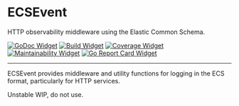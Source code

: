 # ECSEvent

HTTP observability middleware using the Elastic Common Schema.

[![GoDoc Widget]][GoDoc] [![Build Widget]][Build] [![Coverage Widget]][Coverage] [![Maintainability Widget]][Maintainability] [![Go Report Card Widget]][Go Report Card]

----

ECSEvent provides middleware and utility functions for logging in the ECS format,
particularly for HTTP services.

Unstable WIP, do not use.

[GoDoc]: https://godoc.org/github.com/sporkmonger/ecsevent
[GoDoc Widget]: https://godoc.org/github.com/sporkmonger/ecsevent?status.svg
[Build]: https://circleci.com/gh/sporkmonger/ecsevent
[Build Widget]: https://circleci.com/gh/sporkmonger/ecsevent.svg?style=shield
[Coverage]: https://codeclimate.com/github/sporkmonger/ecsevent/test_coverage
[Coverage Widget]: https://api.codeclimate.com/v1/badges/ea480b15351abcccc0dd/test_coverage
[Maintainability]: https://codeclimate.com/github/sporkmonger/ecsevent/maintainability
[Maintainability Widget]: https://api.codeclimate.com/v1/badges/ea480b15351abcccc0dd/maintainability
[Go Report Card]: https://goreportcard.com/report/github.com/sporkmonger/ecsevent
[Go Report Card Widget]: https://goreportcard.com/badge/github.com/sporkmonger/ecsevent
